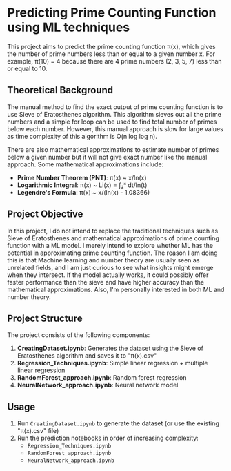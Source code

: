 # Predicting Prime Counting Function using ML techniques
This project aims to predict the prime counting function π(x), which gives the number of prime numbers less than or equal to a given number x. For example, π(10) = 4 because there are 4 prime numbers (2, 3, 5, 7) less than or equal to 10.

## Theoretical Background

The manual method to find the exact output of prime counting function is to use Sieve of Eratosthenes algorithm. This algorithm sieves out all the prime numbers and a simple for loop can be used to find total number of primes below each number. However, this manual approach is slow for large values as time complexity of this algorithm is O(n log log n).

There are also mathematical approximations to estimate number of primes below a given number but it will not give exact number like the manual approach. Some mathematical approximations include:

- **Prime Number Theorem (PNT)**: π(x) ~ x/ln(x)
- **Logarithmic Integral**: π(x) ~ Li(x) = ∫₂ˣ dt/ln(t)
- **Legendre's Formula**: π(x) ~ x/(ln(x) - 1.08366)

## Project Objective

In this project, I do not intend to replace the traditional techniques such as Sieve of Eratosthenes and mathematical approximations of prime counting function with a ML model. I merely intend to explore whether ML has the potential in approximating prime counting function. The reason I am doing this is that Machine learning and number theory are usually seen as unrelated fields, and I am just curious to see what insights might emerge when they intersect. If the model actually works, it could possibly offer faster performance than the sieve and have higher accuracy than the mathematical approximations. Also, I'm personally interested in both ML and number theory.

## Project Structure

The project consists of the following components:

1. **CreatingDataset.ipynb**: Generates the dataset using the Sieve of Eratosthenes algorithm and saves it to "π(x).csv"
2. **Regression_Techniques.ipynb**: Simple linear regression + multiple linear regression
3. **RandomForest_approach.ipynb**: Random forest regression
4. **NeuralNetwork_approach.ipynb**: Neural network model

## Usage

1. Run `CreatingDataset.ipynb` to generate the dataset (or use the existing "π(x).csv" file)
2. Run the prediction notebooks in order of increasing complexity:
   - `Regression_Techniques.ipynb`
   - `RandomForest_approach.ipynb`
   - `NeuralNetwork_approach.ipynb`
